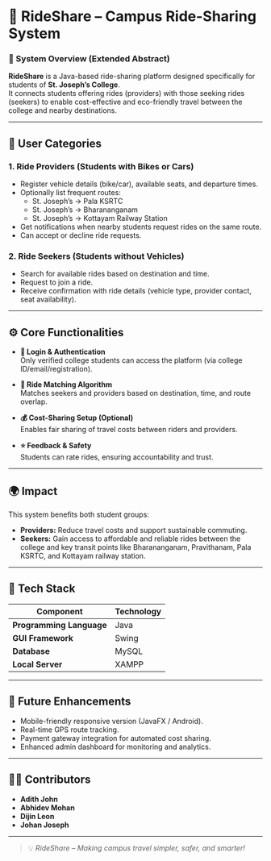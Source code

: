 # 🚗 RideShare – Campus Ride-Sharing System

### 📘 System Overview (Extended Abstract)

**RideShare** is a Java-based ride-sharing platform designed specifically for students of **St. Joseph’s College**.  
It connects students offering rides (providers) with those seeking rides (seekers) to enable cost-effective and eco-friendly travel between the college and nearby destinations.

---

## 👥 User Categories

### 1. **Ride Providers (Students with Bikes or Cars)**
- Register vehicle details (bike/car), available seats, and departure times.
- Optionally list frequent routes:
  - St. Joseph’s → Pala KSRTC  
  - St. Joseph’s → Bharananganam  
  - St. Joseph’s → Kottayam Railway Station
- Get notifications when nearby students request rides on the same route.
- Can accept or decline ride requests.

### 2. **Ride Seekers (Students without Vehicles)**
- Search for available rides based on destination and time.
- Request to join a ride.
- Receive confirmation with ride details (vehicle type, provider contact, seat availability).

---

## ⚙️ Core Functionalities

- **🔐 Login & Authentication**  
  Only verified college students can access the platform (via college ID/email/registration).

- **🧭 Ride Matching Algorithm**  
  Matches seekers and providers based on destination, time, and route overlap.

- **💰 Cost-Sharing Setup (Optional)**  
  Enables fair sharing of travel costs between riders and providers.

- **⭐ Feedback & Safety**  
  Students can rate rides, ensuring accountability and trust.

---

## 🌍 Impact

This system benefits both student groups:
- **Providers:** Reduce travel costs and support sustainable commuting.  
- **Seekers:** Gain access to affordable and reliable rides between the college and key transit points like Bharananganam, Pravithanam, Pala KSRTC, and Kottayam railway station.

---

## 🧰 Tech Stack

| Component | Technology |
|------------|-------------|
| **Programming Language** | Java |
| **GUI Framework** | Swing |
| **Database** | MySQL |
| **Local Server** | XAMPP |

---

## 🚀 Future Enhancements
- Mobile-friendly responsive version (JavaFX / Android).  
- Real-time GPS route tracking.  
- Payment gateway integration for automated cost sharing.  
- Enhanced admin dashboard for monitoring and analytics.

---

## 🧑‍💻 Contributors

- **Adith John**  
- **Abhidev Mohan**  
- **Dijin Leon**  
- **Johan Joseph**

---

> 💡 *RideShare – Making campus travel simpler, safer, and smarter!*

